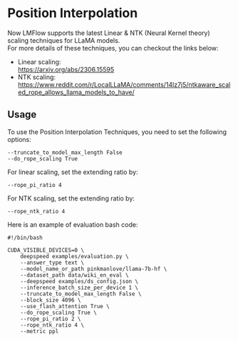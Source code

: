 # Position Interpolation 
Now LMFlow supports the latest Linear & NTK (Neural Kernel theory) scaling techniques for LLaMA models. \
For more details of these techniques, you can checkout the links below:
* Linear scaling: \
https://arxiv.org/abs/2306.15595
* NTK scaling: \
https://www.reddit.com/r/LocalLLaMA/comments/14lz7j5/ntkaware_scaled_rope_allows_llama_models_to_have/
## Usage
To use the Position Interpolation Techniques, you need to set the following options:
```
--truncate_to_model_max_length False
--do_rope_scaling True
```
For linear scaling, set the extending ratio by:
```
--rope_pi_ratio 4
```
For NTK scaling, set the extending ratio by:
```
--rope_ntk_ratio 4
```
Here is an example of evaluation bash code:
```
#!/bin/bash

CUDA_VISIBLE_DEVICES=0 \
    deepspeed examples/evaluation.py \
    --answer_type text \
    --model_name_or_path pinkmanlove/llama-7b-hf \
    --dataset_path data/wiki_en_eval \
    --deepspeed examples/ds_config.json \
    --inference_batch_size_per_device 1 \
    --truncate_to_model_max_length False \
    --block_size 4096 \
    --use_flash_attention True \
    --do_rope_scaling True \
    --rope_pi_ratio 2 \
    --rope_ntk_ratio 4 \
    --metric ppl
```
